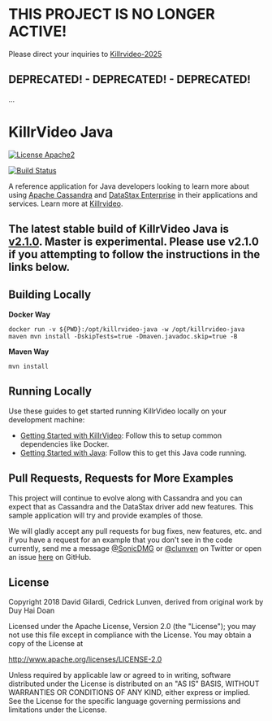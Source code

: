 # THIS PROJECT IS NO LONGER ACTIVE! #

Please direct your inquiries to [Killrvideo-2025](https://github.com/KillrVideo/killrvideo-java-2025)


## DEPRECATED! - DEPRECATED! - DEPRECATED! ##

...

# KillrVideo Java #

[![License Apache2](https://img.shields.io/hexpm/l/plug.svg)](http://www.apache.org/licenses/LICENSE-2.0)

[![Build Status](https://travis-ci.org/KillrVideo/killrvideo-java.svg?branch=master)](https://travis-ci.org/KillrVideo/killrvideo-java)

A reference application for Java developers looking to learn more about using [Apache Cassandra][cassandra] and
[DataStax Enterprise][dse] in their applications and services. Learn more at [Killrvideo].

## The latest stable build of KillrVideo Java is [v2.1.0][v2.1.0]. Master is experimental. Please use v2.1.0 if you attempting to follow the instructions in the links below.

## Building Locally

**Docker Way**

`docker run -v ${PWD}:/opt/killrvideo-java -w /opt/killrvideo-java maven mvn install -DskipTests=true -Dmaven.javadoc.skip=true -B`

**Maven Way**

`mvn install`

## Running Locally

Use these guides to get started running KillrVideo locally on your development machine:
* [Getting Started with KillrVideo][getting-started]: Follow this to setup common dependencies like Docker.
* [Getting Started with Java][getting-started-java]: Follow this to get this Java code 
running.  

## Pull Requests, Requests for More Examples
This project will continue to evolve along with Cassandra and you can expect that as Cassandra and the DataStax 
driver add new features. This sample application will try and provide examples of those. 

We will gladly accept any pull requests for bug fixes, new features, etc.  and if you have a request for an example 
that you don't see in the code currently, send me a message [@SonicDMG][twitter] or [@clunven][clunTwitter] on Twitter or open an issue 
[here][issues] on GitHub.

## License
Copyright 2018 David Gilardi, Cedrick Lunven, derived from original work by Duy Hai Doan

Licensed under the Apache License, Version 2.0 (the "License");
you may not use this file except in compliance with the License.
You may obtain a copy of the License at

http://www.apache.org/licenses/LICENSE-2.0

Unless required by applicable law or agreed to in writing, software
distributed under the License is distributed on an "AS IS" BASIS,
WITHOUT WARRANTIES OR CONDITIONS OF ANY KIND, either express or implied.
See the License for the specific language governing permissions and
limitations under the License.

[cassandra]: http://cassandra.apache.org/
[dse]: http://www.datastax.com/products/datastax-enterprise 
[Killrvideo]: https://killrvideo.github.io
[getting-started]: https://killrvideo.github.io/getting-started/
[getting-started-java]: https://killrvideo.github.io/docs/languages/java/
[twitter]: https://twitter.com/SonicDMG
[clunTwitter]: https://twitter.com/clunven
[DSE Java driver API docs]: https://github.com/datastax/java-dse-driver
[DSE Java driver]: https://docs.datastax.com/en/developer/java-driver-dse/1.6/
[issues]: https://github.com/KillrVideo/killrvideo-java/issues
[gremlindsljava]: https://www.datastax.com/dev/blog/gremlin-dsls-in-java-with-dse-graph
[v2.1.0]: https://github.com/KillrVideo/killrvideo-java/tree/v2.1.0
